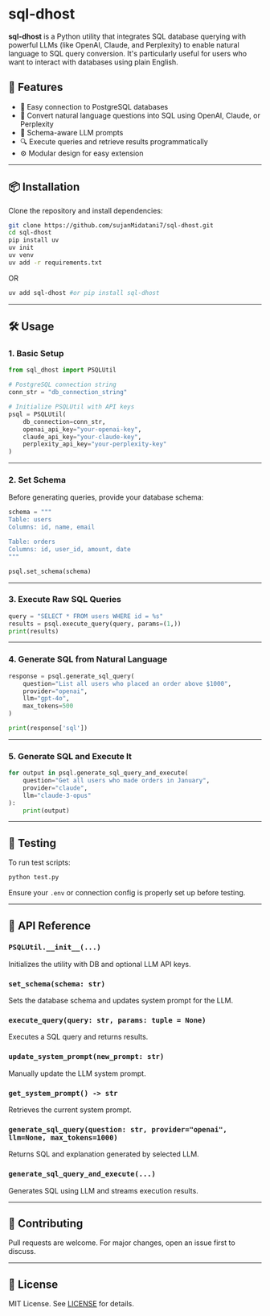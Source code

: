 # sql-dhost

**sql-dhost** is a Python utility that integrates SQL database querying with powerful LLMs (like OpenAI, Claude, and Perplexity) to enable natural language to SQL query conversion. It's particularly useful for users who want to interact with databases using plain English.

## 🚀 Features

- 🔌 Easy connection to PostgreSQL databases
- 🤖 Convert natural language questions into SQL using OpenAI, Claude, or Perplexity
- 🧠 Schema-aware LLM prompts
- 🔍 Execute queries and retrieve results programmatically
- ⚙️ Modular design for easy extension

---

## 📦 Installation

Clone the repository and install dependencies:

```bash
git clone https://github.com/sujanMidatani7/sql-dhost.git
cd sql-dhost
pip install uv
uv init
uv venv
uv add -r requirements.txt
```
OR

```bash
uv add sql-dhost #or pip install sql-dhost
```
---

## 🛠️ Usage

### 1. **Basic Setup**

```python
from sql_dhost import PSQLUtil

# PostgreSQL connection string
conn_str = "db_connection_string"

# Initialize PSQLUtil with API keys
psql = PSQLUtil(
    db_connection=conn_str,
    openai_api_key="your-openai-key",
    claude_api_key="your-claude-key",
    perplexity_api_key="your-perplexity-key"
)
```

---

### 2. **Set Schema**

Before generating queries, provide your database schema:

```python
schema = """
Table: users
Columns: id, name, email

Table: orders
Columns: id, user_id, amount, date
"""

psql.set_schema(schema)
```

---

### 3. **Execute Raw SQL Queries**

```python
query = "SELECT * FROM users WHERE id = %s"
results = psql.execute_query(query, params=(1,))
print(results)
```

---

### 4. **Generate SQL from Natural Language**

```python
response = psql.generate_sql_query(
    question="List all users who placed an order above $1000",
    provider="openai",
    llm="gpt-4o",
    max_tokens=500
)

print(response['sql'])
```

---

### 5. **Generate SQL and Execute It**

```python
for output in psql.generate_sql_query_and_execute(
    question="Get all users who made orders in January",
    provider="claude",
    llm="claude-3-opus"
):
    print(output)
```

---

## 🧪 Testing

To run test scripts:

```bash
python test.py
```

Ensure your `.env` or connection config is properly set up before testing.

---

## 🔧 API Reference

### `PSQLUtil.__init__(...)`
Initializes the utility with DB and optional LLM API keys.

### `set_schema(schema: str)`
Sets the database schema and updates system prompt for the LLM.

### `execute_query(query: str, params: tuple = None)`
Executes a SQL query and returns results.

### `update_system_prompt(new_prompt: str)`
Manually update the LLM system prompt.

### `get_system_prompt() -> str`
Retrieves the current system prompt.

### `generate_sql_query(question: str, provider="openai", llm=None, max_tokens=1000)`
Returns SQL and explanation generated by selected LLM.

### `generate_sql_query_and_execute(...)`
Generates SQL using LLM and streams execution results.

---

## 🤝 Contributing

Pull requests are welcome. For major changes, open an issue first to discuss.

---

## 📄 License

MIT License. See [LICENSE](LICENSE) for details.

